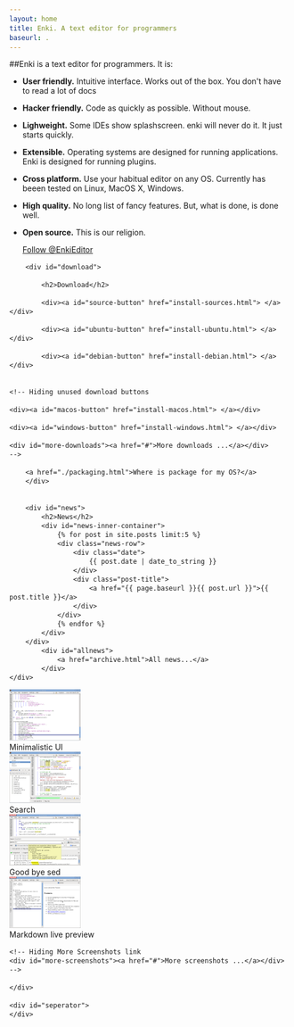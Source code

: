 ```yaml
---
layout: home
title: Enki. A text editor for programmers
baseurl: .
---
```


<div class="content-row-1" markdown="1">
##Enki is a text editor for programmers. It is:

* **User friendly.** Intuitive interface. Works out of the box. You don't have to read a lot of docs
* **Hacker friendly.** Code as quickly as possible. Without mouse.
* **Lighweight.** Some IDEs show splashscreen. enki will never do it. It just starts quickly.
* **Extensible.** Operating systems are designed for running applications. Enki is designed for running plugins.
* **Cross platform.** Use your habitual editor on any OS. Currently has beeen tested on Linux, MacOS X, Windows.
* **High quality.** No long list of fancy features. But, what is done, is done well.
* **Open source.** This is our religion.

    <div id="social-buttons">
        <div id="twitter">
            <a href="https://twitter.com/EnkiEditor" class="twitter-follow-button" data-show-count="false" data-size="large" data-show-screen-name="false">Follow @EnkiEditor</a>
        </div>

    <!-- Hiding Facebook button
        <div id="facebook">
            <a href="http://www.facebook.com/sharer.php?u=http://enki-editor.org/"><img src="./img/facebook.png" title="Share enki editor on Facebook" alt="Share enki editor on Facebook"></a>
        </div>
        -->
    
    </div>
</div>

<div id="content-row-2">
    <div id="left-col">


        <div id="download">
            
            <h2>Download</h2>
            
            <div><a id="source-button" href="install-sources.html"> </a></div>
            
            <div><a id="ubuntu-button" href="install-ubuntu.html"> </a></div>

            <div><a id="debian-button" href="install-debian.html"> </a></div>

       
    <!-- Hiding unused download buttons

    <div><a id="macos-button" href="install-macos.html"> </a></div>

    <div><a id="windows-button" href="install-windows.html"> </a></div>

    <div id="more-downloads"><a href="#">More downloads ...</a></div>
    -->

        <a href="./packaging.html">Where is package for my OS?</a>
        </div>
          

        <div id="news">
            <h2>News</h2>
            <div id="news-inner-container">
                {% for post in site.posts limit:5 %}
                <div class="news-row">
                    <div class="date">
                        {{ post.date | date_to_string }}
                    </div>
                    <div class="post-title">
                        <a href="{{ page.baseurl }}{{ post.url }}">{{ post.title }}</a>
                    </div>
                </div>
                {% endfor %}
            </div>
        </div>
            <div id="allnews">
                <a href="archive.html">All news...</a>
            </div>
    </div>


<div id="screenshot-container">
     <div class="screenshot-row">
       <div class="screenshot">
            <a href="screenshots/minimal.png" rel="lightbox[screenshots]" title="Minimalistic UI">
                <img src="screenshots/preview/minimal.png" class="fancy-border" /></a><br />
            Minimalistic UI
        </div>
        <div class="screenshot">
            <a href="screenshots/search.png" rel="lightbox[screenshots]" title="Search">
                <img src="screenshots/preview/search.png" class="fancy-border" /></a><br />
            Search
        </div>
    </div>
    <div class="screenshot-row">
        <div class="screenshot">
            <a href="screenshots/search-replace.png" rel="lightbox[screenshots]" title="Good bye sed">
                <img src="screenshots/preview/search-replace.png" class="fancy-border" /></a><br />
            Good bye sed
        </div>
        <div class="screenshot">
            <a href="screenshots/markdown-preview.png" rel="lightbox[screenshots]" title="Markdown live preview">
                <img src="screenshots/preview/markdown-preview.png" class="fancy-border" /></a><br />
            Markdown live preview
        </div>
    </div>
    
    <!-- Hiding More Screenshots link
    <div id="more-screenshots"><a href="#">More screenshots ...</a></div>
    -->
    
    </div>

    <div id="seperator">
    </div>

</div>
